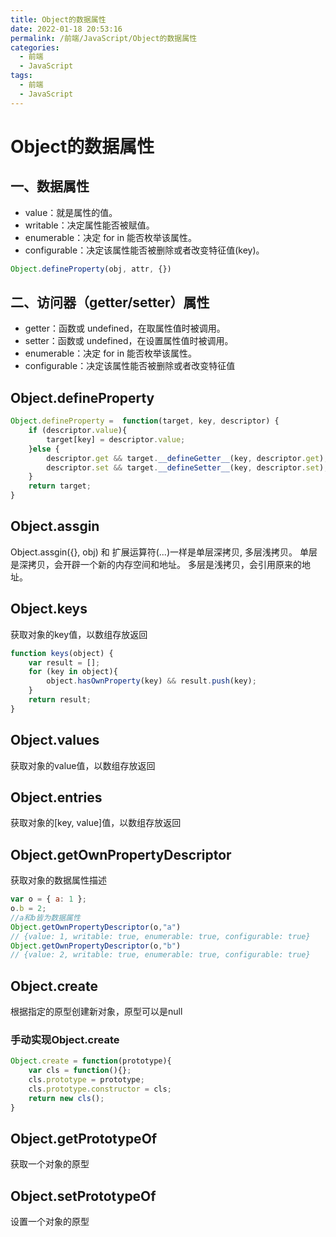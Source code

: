 ```yaml
---
title: Object的数据属性
date: 2022-01-18 20:53:16
permalink: /前端/JavaScript/Object的数据属性
categories:
  - 前端
  - JavaScript
tags:
  - 前端
  - JavaScript
---
```

# Object的数据属性

## 一、数据属性

- value：就是属性的值。
- writable：决定属性能否被赋值。
- enumerable：决定 for in 能否枚举该属性。
- configurable：决定该属性能否被删除或者改变特征值(key)。

```javascript
Object.defineProperty(obj, attr, {})
```

## 二、访问器（getter/setter）属性

- getter：函数或 undefined，在取属性值时被调用。
- setter：函数或 undefined，在设置属性值时被调用。
- enumerable：决定 for in 能否枚举该属性。
- configurable：决定该属性能否被删除或者改变特征值

## Object.defineProperty

```javascript
Object.defineProperty =  function(target, key, descriptor) {
    if (descriptor.value){
        target[key] = descriptor.value;
    }else {
        descriptor.get && target.__defineGetter__(key, descriptor.get);
        descriptor.set && target.__defineSetter__(key, descriptor.set);
    }
    return target;
}
```
## Object.assgin
Object.assgin({}, obj) 和 扩展运算符(...)一样是单层深拷贝, 多层浅拷贝。
单层是深拷贝，会开辟一个新的内存空间和地址。
多层是浅拷贝，会引用原来的地址。
## Object.keys
获取对象的key值，以数组存放返回

```javascript
function keys(object) {
    var result = [];
    for (key in object){
        object.hasOwnProperty(key) && result.push(key);
    }
    return result;
}
```

## Object.values

获取对象的value值，以数组存放返回

## Object.entries

获取对象的[key, value]值，以数组存放返回

## Object.getOwnPropertyDescriptor

获取对象的数据属性描述

```javascript
var o = { a: 1 };
o.b = 2;
//a和b皆为数据属性
Object.getOwnPropertyDescriptor(o,"a") 
// {value: 1, writable: true, enumerable: true, configurable: true}
Object.getOwnPropertyDescriptor(o,"b") 
// {value: 2, writable: true, enumerable: true, configurable: true}
```

## Object.create

根据指定的原型创建新对象，原型可以是null

### 手动实现Object.create

```javascript
Object.create = function(prototype){
    var cls = function(){};
    cls.prototype = prototype;
    cls.prototype.constructor = cls;
    return new cls();
}
```

## Object.getPrototypeOf

获取一个对象的原型

## Object.setPrototypeOf

设置一个对象的原型
